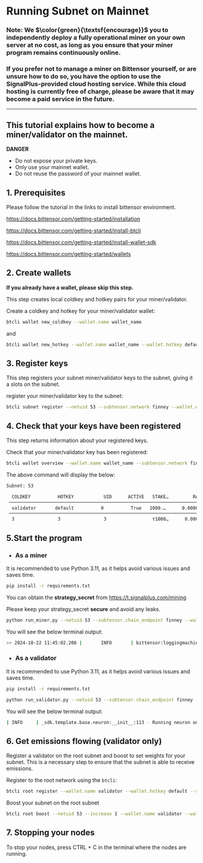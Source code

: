 
# Running Subnet on Mainnet

### Note: We $\color{green}{\textsf{encourage}}$ you to independently deploy a fully operational miner on your own server at no cost, as long as you ensure that your miner program remains continuously online.
### If you prefer not to manage a miner on Bittensor yourself, or are unsure how to do so, you have the option to use the SignalPlus-provided cloud hosting service. While this cloud hosting is currently free of charge, please be aware that it may become a paid service in the future.

---

## This tutorial explains how to become a miner/validator on the mainnet.

**DANGER**
- Do not expose your private keys.
- Only use your mainnet wallet.
- Do not reuse the password of your mainnet wallet.

## 1. Prerequisites

Please follow the tutorial in the links to install bittensor environment. 

https://docs.bittensor.com/getting-started/installation

https://docs.bittensor.com/getting-started/install-btcli

https://docs.bittensor.com/getting-started/install-wallet-sdk

https://docs.bittensor.com/getting-started/wallets


## 2. Create wallets 
**If you already have a wallet, please skip this step.**

This step creates local coldkey and hotkey pairs for your miner/validator.

Create a coldkey and hotkey for your miner/validator wallet:

```bash
btcli wallet new_coldkey --wallet.name wallet_name
```

and

```bash
btcli wallet new_hotkey --wallet.name wallet_name --wallet.hotkey default
```

## 3. Register keys

This step registers your subnet miner/validator keys to the subnet, giving it a slots on the subnet.

register your miner/validator key to the subnet:

```bash
btcli subnet register --netuid 53 --subtensor.network finney --wallet.name wallet_name --wallet.hotkey default
```

## 4. Check that your keys have been registered

This step returns information about your registered keys.

Check that your miner/validator key has been registered:

```bash
btcli wallet overview --wallet.name wallet_name --subtensor.network finney
```

The above command will display the below:

```bash
Subnet: 53

  COLDKEY          HOTKEY           UID      ACTIVE   STAKE…         RANK        TRUST    CONSENSUS    INCENTIVE    DIVIDENDS   EMISSION(…       VTRUST   VPE…   UPDAT…   AXON                 HOTKEY_SS58
 ─────────────────────────────────────────────────────────────────────────────────────────────────────────────────────────────────────────────────────────────────────────────────────────────────────────────
  validator       default          0          True   1000.…      0.00000      0.00000      0.00000      0.00000      0.53239          935      1.00000    *        111   1.1.1.1:8123   5F9KGGQuZa
 ─────────────────────────────────────────────────────────────────────────────────────────────────────────────────────────────────────────────────────────────────────────────────────────────────────────────
  3                3                3                 τ1000…      0.00000      0.00000      0.00000      0.00000      0.53239         ρ935      1.00000    
```


## 5.Start the program

- ### As a miner

It is recommended to use Python 3.11, as it helps avoid various issues and saves time.

```bash
pip install -r requirements.txt
```

You can obtain the **strategy_secret** from https://t.signalplus.com/mining

Please keep your strategy_secret **secure** and avoid any leaks.
```bash
python run_miner.py --netuid 53 --subtensor.chain_endpoint finney --wallet.name miner --wallet.hotkey default --axon.port 9100 --logging.debug --env prod --neuron.strategy_secret strategy_secret
```

You will see the below terminal output:

```bash
>> 2024-10-22 11:45:02.206 |       INFO       | bittensor:loggingmachine.py:442 | Running validator Axon([::], 9100, 5F9KGGQuZms7Ph4QfwZp9pMWYaEcpJZc9kbom2ZYk, stopped, ['Synapse']) on network: finney with netuid: 53

```

- ### As a validator

It is recommended to use Python 3.11, as it helps avoid various issues and saves time.

```bash
pip install -r requirements.txt
```

```bash
python run_validator.py --netuid 53 --subtensor.chain_endpoint finney --wallet.name validator --wallet.hotkey default --axon.port 9100 --logging.debug --env prod
```

You will see the below terminal output:

```bash
| INFO     | _sdk.template.base.neuron:__init__:113 - Running neuron on subnet: 232 with uid 2 using network: wss://test.finney.opentensor.ai:443/
```


## 6. Get emissions flowing (validator only)
Register a validator on the root subnet and boost to set weights for your subnet. This is a necessary step to ensure that the subnet is able to receive emissions.

Register to the root network using the `btcli`:

```bash
btcli root register --wallet.name validator --wallet.hotkey default --subtensor.chain_endpoint finney
```

Boost your subnet on the root subnet

```bash
btcli root boost --netuid 53 --increase 1 --wallet.name validator --wallet.hotkey default --subtensor.chain_endpoint finney
```

## 7. Stopping your nodes

To stop your nodes, press CTRL + C in the terminal where the nodes are running.
